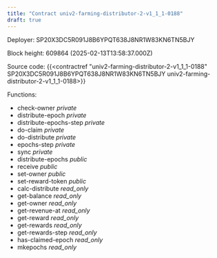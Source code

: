 ```yaml
---
title: "Contract univ2-farming-distributor-2-v1_1_1-0188"
draft: true
---
```

Deployer: SP20X3DC5R091J8B6YPQT638J8NR1W83KN6TN5BJY


 



Block height: 609864 (2025-02-13T13:58:37.000Z)

Source code: {{<contractref "univ2-farming-distributor-2-v1_1_1-0188" SP20X3DC5R091J8B6YPQT638J8NR1W83KN6TN5BJY univ2-farming-distributor-2-v1_1_1-0188>}}

Functions:

* check-owner _private_
* distribute-epoch _private_
* distribute-epochs-step _private_
* do-claim _private_
* do-distribute _private_
* epochs-step _private_
* sync _private_
* distribute-epochs _public_
* receive _public_
* set-owner _public_
* set-reward-token _public_
* calc-distribute _read_only_
* get-balance _read_only_
* get-owner _read_only_
* get-revenue-at _read_only_
* get-reward _read_only_
* get-rewards _read_only_
* get-rewards-step _read_only_
* has-claimed-epoch _read_only_
* mkepochs _read_only_
